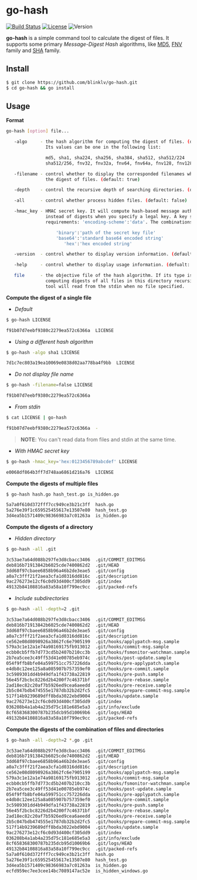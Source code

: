 # go-hash

[![Build Status](https://travis-ci.com/blinklv/go-hash.svg?branch=master)](https://travis-ci.com/blinklv/go-hash)
[![License](https://img.shields.io/badge/license-MIT-blue.svg)](LICENSE)
![Version](https://img.shields.io/badge/version-1.0.0-green.svg)

**go-hash** is a simple command tool to calculate the digest of files. It supports some primary *Message-Digest Hash* algorithms, like [MD5][], [FNV][] family and [SHA][] family.

## Install

```bash
$ git clone https://github.com/blinklv/go-hash.git
$ cd go-hash && go install
```

## Usage

**Format**

```bash
go-hash [option] file...

   -algo     - the hash algorithm for computing the digest of files. (default: md5)
               Its values can be one in the following list:

               md5, sha1, sha224, sha256, sha384, sha512, sha512/224
               sha512/256, fnv32, fnv32a, fnv64, fnv64a, fnv128, fnv128a

   -filename - control whether to display the corresponded filenames when outputing
               the digest of files. (default: true)

   -depth    - control the recursive depth of searching directories. (default: 1)

   -all      - control whether process hidden files. (default: false)

   -hmac_key - HMAC secret key. It will compute hash-based message authentication codes
               instead of digests when you specify a legal key. A key should meet the
               requirements: 'encoding-scheme':'data'. The combinations you can select:

                   'binary':'path of the secret key file'
                   'base64':'standard base64 encoded string'
                      'hex':'hex encoded string'

   -version  - control whether to display version information. (default: false)

   -help     - control whether to display usage information. (defualt: false)

   file      - the objective file of the hash algorithm. If its type is directory,
               computing digests of all files in this directory recursively. This
               tool will read from the stdin when no file specified.
```

**Compute the digest of a single file**

- *Default*

```bash
$ go-hash LICENSE

f91b07d7eebf9380c2279ea572c6366a  LICENSE
```

- *Using a different hash algorithm*

```bash
$ go-hash -algo sha1 LICENSE

7d1c7ec803a19ea10069e0838d02aa778ba4f9bb  LICENSE
```

- *Do not display file name*

```bash
$ go-hash -filename=false LICENSE

f91b07d7eebf9380c2279ea572c6366a
```

- *From stdin*

```bash
$ cat LICENSE | go-hash

f91b07d7eebf9380c2279ea572c6366a  -
```

> **NOTE**: You can't read data from files and stdin at the same time.

- *With HMAC secret key*

```bash
$ go-hash -hmac_key='hex:0123456789abcdef' LICENSE

e0068df864b3ff7d748aa6861d216a76  LICENSE
```

**Compute the digests of multiple files**

```bash
$ go-hash hash.go hash_test.go is_hidden.go

5a7a0f610d372fff7cc949ce3b21c3ff  hash.go
5a276e39f1c659525455617e13507e80  hash_test.go
3d4ea5b1571409c98366983a7c01263a  is_hidden.go
```

**Compute the digests of a directory**

- *Hidden directory*

```bash
$ go-hash -all .git

3c53ae7a64d088b297fe3d8cbacc3406  .git/COMMIT_EDITMSG
deb816b71913842b6025cde7400862d2  .git/HEAD
3dd68f97cbaee6858b96a46b2de3eae5  .git/config
a0a7c3fff21f2aea3cfa1d0316dd816c  .git/description
9ac276273e12cf6c0d93d400cf305dd9  .git/index
49132b84108816a83a58a10f799ec9cc  .git/packed-refs
```

- *Include subdirectories*

```bash
$ go-hash -all -depth=2 .git

3c53ae7a64d088b297fe3d8cbacc3406  .git/COMMIT_EDITMSG
deb816b71913842b6025cde7400862d2  .git/HEAD
3dd68f97cbaee6858b96a46b2de3eae5  .git/config
a0a7c3fff21f2aea3cfa1d0316dd816c  .git/description
ce562e08d8098926a3862fc6e7905199  .git/hooks/applypatch-msg.sample
579a3c1e12a1e74a98169175fb913012  .git/hooks/commit-msg.sample
ecbb0cb5ffb7d773cd5b2407b210cc3b  .git/hooks/fsmonitor-watchman.sample
2b7ea5cee3c49ff53d41e00785eb974c  .git/hooks/post-update.sample
054f9ffb8bfe04a599751cc757226dda  .git/hooks/pre-applypatch.sample
e4db8c12ee125a8a085907b757359ef0  .git/hooks/pre-commit.sample
3c5989301dd4b949dfa1f43738a22819  .git/hooks/pre-push.sample
56e45f2bcbc8226d2b4200f7c46371bf  .git/hooks/pre-rebase.sample
2ad18ec82c20af7b5926ed9cea6aeedd  .git/hooks/pre-receive.sample
2b5c047bdb474555e1787db32b2d2fc5  .git/hooks/prepare-commit-msg.sample
517f14b9239689dff8bda3022ebd9004  .git/hooks/update.sample
9ac276273e12cf6c0d93d400cf305dd9  .git/index
036208b4a1ab4a235d75c181e685e5a3  .git/info/exclude
8cf658368300787b235dcb95d10069b6  .git/logs/HEAD
49132b84108816a83a58a10f799ec9cc  .git/packed-refs
```

**Compute the digests of the combination of files and directories**

```bash
$ go-hash -all -depth=2 *.go .git

3c53ae7a64d088b297fe3d8cbacc3406  .git/COMMIT_EDITMSG
deb816b71913842b6025cde7400862d2  .git/HEAD
3dd68f97cbaee6858b96a46b2de3eae5  .git/config
a0a7c3fff21f2aea3cfa1d0316dd816c  .git/description
ce562e08d8098926a3862fc6e7905199  .git/hooks/applypatch-msg.sample
579a3c1e12a1e74a98169175fb913012  .git/hooks/commit-msg.sample
ecbb0cb5ffb7d773cd5b2407b210cc3b  .git/hooks/fsmonitor-watchman.sample
2b7ea5cee3c49ff53d41e00785eb974c  .git/hooks/post-update.sample
054f9ffb8bfe04a599751cc757226dda  .git/hooks/pre-applypatch.sample
e4db8c12ee125a8a085907b757359ef0  .git/hooks/pre-commit.sample
3c5989301dd4b949dfa1f43738a22819  .git/hooks/pre-push.sample
56e45f2bcbc8226d2b4200f7c46371bf  .git/hooks/pre-rebase.sample
2ad18ec82c20af7b5926ed9cea6aeedd  .git/hooks/pre-receive.sample
2b5c047bdb474555e1787db32b2d2fc5  .git/hooks/prepare-commit-msg.sample
517f14b9239689dff8bda3022ebd9004  .git/hooks/update.sample
9ac276273e12cf6c0d93d400cf305dd9  .git/index
036208b4a1ab4a235d75c181e685e5a3  .git/info/exclude
8cf658368300787b235dcb95d10069b6  .git/logs/HEAD
49132b84108816a83a58a10f799ec9cc  .git/packed-refs
5a7a0f610d372fff7cc949ce3b21c3ff  hash.go
5a276e39f1c659525455617e13507e80  hash_test.go
3d4ea5b1571409c98366983a7c01263a  is_hidden.go
ecfd959ec7ee3cee14bc7089147ac52e  is_hidden_windows.go
```

[MD5]: https://en.wikipedia.org/wiki/MD5
[FNV]: https://en.wikipedia.org/wiki/Fowler%E2%80%93Noll%E2%80%93Vo_hash_function
[SHA]: https://en.wikipedia.org/wiki/Secure_Hash_Algorithms
